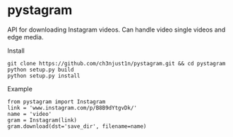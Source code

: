 # pystagram

API for downloading Instagram videos. Can handle video single videos and edge media.

Install
```
git clone https://github.com/ch3njust1n/pystagram.git && cd pystagram
python setup.py build
python setup.py install
```

Example
```
from pystagram import Instagram
link = 'www.instagram.com/p/B8B9dYtgvDk/'
name = 'video'
gram = Instagram(link)
gram.download(dst='save_dir', filename=name)
```
